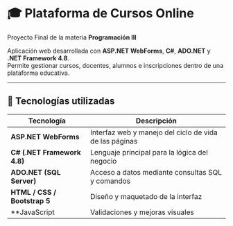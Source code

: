 # 🎓 Plataforma de Cursos Online

Proyecto Final de la materia **Programación III**

Aplicación web desarrollada con **ASP.NET WebForms**, **C#**, **ADO.NET** y **.NET Framework 4.8**.  
Permite gestionar cursos, docentes, alumnos e inscripciones dentro de una plataforma educativa.

---

## 🧱 Tecnologías utilizadas

| Tecnología | Descripción |
|-------------|--------------|
| **ASP.NET WebForms** | Interfaz web y manejo del ciclo de vida de las páginas |
| **C# (.NET Framework 4.8)** | Lenguaje principal para la lógica del negocio |
| **ADO.NET (SQL Server)** | Acceso a datos mediante consultas SQL y comandos |
| **HTML / CSS / Bootstrap 5** | Diseño y maquetado de la interfaz |
| **JavaScript | Validaciones y mejoras visuales |

